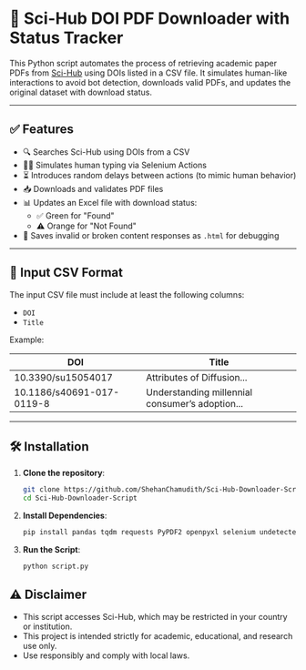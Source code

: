 # 📄 Sci-Hub DOI PDF Downloader with Status Tracker

This Python script automates the process of retrieving academic paper PDFs from [Sci-Hub](https://sci-hub.se) using DOIs listed in a CSV file. It simulates human-like interactions to avoid bot detection, downloads valid PDFs, and updates the original dataset with download status.

---

## ✅ Features

- 🔍 Searches Sci-Hub using DOIs from a CSV
- 👨‍💻 Simulates human typing via Selenium Actions
- ⏳ Introduces random delays between actions (to mimic human behavior)
- 📥 Downloads and validates PDF files
- 📊 Updates an Excel file with download status:
  - ✅ Green for "Found"
  - ⚠️ Orange for "Not Found"
- 💾 Saves invalid or broken content responses as `.html` for debugging

---

## 📁 Input CSV Format

The input CSV file must include at least the following columns:

- `DOI`
- `Title`

Example:

| DOI                       | Title                                          |
|--------------------------|------------------------------------------------|
| 10.3390/su15054017       | Attributes of Diffusion...                    |
| 10.1186/s40691-017-0119-8| Understanding millennial consumer’s adoption...|

---

## 🛠 Installation

1. **Clone the repository**:
   ```bash
   git clone https://github.com/ShehanChamudith/Sci-Hub-Downloader-Script.git
   cd Sci-Hub-Downloader-Script

2. **Install Dependencies**:
    ```bash
    pip install pandas tqdm requests PyPDF2 openpyxl selenium undetected-chromedriver

3. **Run the Script**:
    ```bash
    python script.py

## ⚠️ Disclaimer

- This script accesses Sci-Hub, which may be restricted in your country or institution.
- This project is intended strictly for academic, educational, and research use only.
- Use responsibly and comply with local laws.
